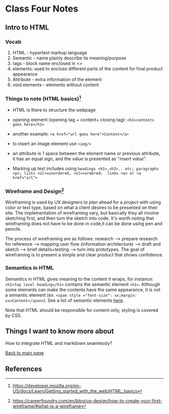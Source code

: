 # Class Four Notes

## Intro to HTML

### **Vocab**

1. HTML - hypertext markup language
2. Semantic - name plainly describe its meaning/purpose
3. tags - block name enclosed in <>
4. elements: used to enclose different parts of the content for final product appearance
5. Attribute - extra information of the element
6. void elements - elements without content

### **Things to note (HTML basics)**[^1]

- HTML is there to structure the webpage
- opening element (opening tag + content+ closing tag): `<h1>contents goes here</h1>`
- another example: `<a href="url goes here">Content</a>`

- to insert an image element use `<img/>`

- an attribute is 1 space between the element name or previous attribute, it has an equal sign, and the value is presented as "*insert value*".
- Marking up text includes using `headings <h1>,<h2>.. etc; paragraphs <p>; lists <ul>=unordered, <ol>=ordered;  links <a> or <a href="url">`

### **Wireframe and Design**[^2]

Wireframing is used by UX designers to plan ahead for a project with using color or text type, based on what a client desires to be presented on their site. The implementation of wireframing vary, but basically they all involve sketching first, and then turn the sketch into code. It's worth noting that wireframing does not have to be done in code,it can be done using pen and pencils.

The process of wireframing are as follows: research --> prepare research for reference --> mapping user flow (information architecture) --> draft and sketch --> brief details+testing --> turn into prototypes. The goal of wireframing is to present a simple and clear product that shows confidence.

### Semantics in HTML

Semantics in HTML gives meaning to the content it wraps, for instance: `<h1>top level heading</h1>` contains the semantic element `<h1>`. Although some elements can make the contents have the same appearance, it is not a semantic element (ex. `<span style ="font-size": xx;margin: xx>Content</span>`). See a list of semantic elements [here](https://developer.mozilla.org/en-US/docs/Glossary/Semantics).

Note that HTML should be responsible for content only, styling is covered by CSS.

## Things I want to know more about

How to integrate HTML and markdown seamlessly?

 [Back to main page](https://mirandalu2020.github.io/reading-notes/)

## References

[^1]: https://developer.mozilla.org/en-US/docs/Learn/Getting_started_with_the_web/HTML_basics
[^2]: https://careerfoundry.com/en/blog/ux-design/how-to-create-your-first-wireframe/#what-is-a-wireframe
